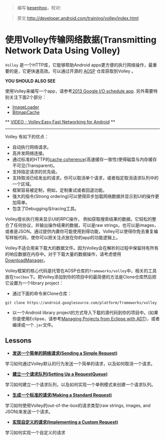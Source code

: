> 编写:[kesenhoo](https://github.com/kesenhoo)，校对:

> 原文:<http://developer.android.com/training/volley/index.html>

# 使用Volley传输网络数据(Transmitting Network Data Using Volley)

`Volley` 是一个HTTP库，它能够帮助Android apps更方便的执行网络操作，最重要的是，它更快速高效。可以通过开源的 [AOSP](https://android.googlesource.com/platform/frameworks/volley) 仓库获取到Volley 。

**YOU SHOULD ALSO SEE**

使用Volley来编写一个app，请参考[2013 Google I/O schedule app](https://github.com/google/iosched). 另外需要特别关注下面2个部分：
* [ImageLoader](https://github.com/google/iosched/blob/master/android/src/main/java/com/google/android/apps/iosched/util/ImageLoader.java)
* [BitmapCache](https://github.com/google/iosched/blob/master/android/src/main/java/com/google/android/apps/iosched/util/BitmapCache.java)

** [VIDEO - Volley:Easy,Fast Networking for Android](https://developers.google.com/events/io/sessions/325304728) **
***
Volley 有如下的优点：

* 自动执行网络请求。
* 高并发网络连接。
* 通过标准的HTTP的[cache coherence](http://en.wikipedia.org/wiki/Cache_coherence%22)(高速缓存一致性)使得磁盘与内存缓存不可见(Transparent)。
* 支持指定请求的优先级。
* 支持取消已经发出的请求。你可以取消单个请求，或者指定取消请求队列中的一个区域。
* 框架容易被定制，例如，定制重试或者回退功能。
* 强大的指令(Strong ordering)可以使得异步加载网络数据并显示到UI的操作更加简单。
* 包含了Debugging与tracing工具。

Volley擅长执行用来显示UI的RPC操作， 例如获取搜索结果的数据。它轻松的整合了任何协议，并输出操作结果的数据，可以是raw strings，也可以是images，或者是JSON。通过提供内置你可能使用到得功能，Volley可以使得你免去重复编写样板代码，使你可以把关注点放在你的app的功能逻辑上。

Volley不适合用来下载大的数据文件。因为Volley会在解析的过程中保留持有所有的响应数据在内存中。对于下载大量的数据操作，请考虑使用[DownloadManager](http://developer.android.com/reference/android/app/DownloadManager.html)。

Volley框架的核心代码是托管在AOSP仓库的`frameworks/volley`中，相关的工具放在`toolbox`下。把Volley添加到你的项目中的最简便的方法是Clone仓库然后把它设置为一个library project：

* 通过下面的命令来Clone仓库：

`git clone https://android.googlesource.com/platform/frameworks/volley`

* 以一个Android library project的方式导入下载的源代码到你的项目中。(如果你是使用Eclipse，请参考[Managing Projects from Eclipse with ADT](http://developer.android.com/tools/projects/projects-eclipse.html))，或者编译成一个`.jar`文件。

## Lessons

* [**发送一个简单的网络请求(Sending a Simple Request)**](simple.html)

学习如何通过Volley默认的行为发送一个简单的请求，以及如何取消一个请求。

* [**建立一个请求队列(Setting Up a RequestQueue)**](request-queue.html)

学习如何建立一个请求队列，以及如何实现一个单例模式来创建一个请求队列。

* [**生成一个标准的请求(Making a Standard Request)**](request.html)

学习如何使用Volley的out-of-the-box的请求类型(raw strings, images, and JSON)来发送一个请求。

* [**实现自定义的请求(Implementing a Custom Request)**](request-custom.html)

学习如何实现一个自定义的请求

